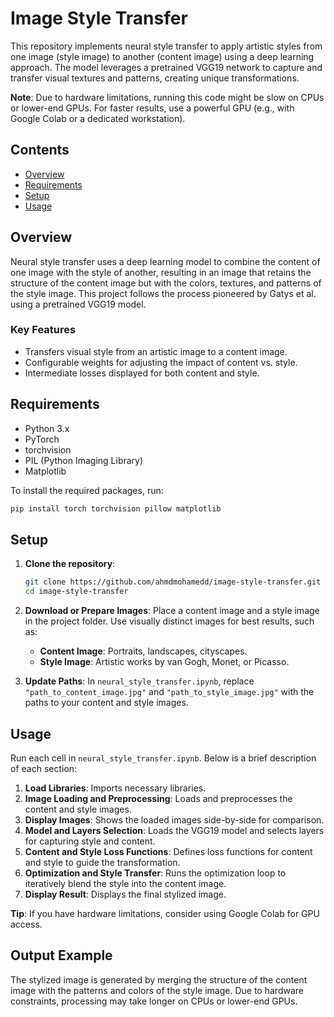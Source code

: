 # Image Style Transfer

This repository implements neural style transfer to apply artistic styles from one image (style image) to another (content image) using a deep learning approach. The model leverages a pretrained VGG19 network to capture and transfer visual textures and patterns, creating unique transformations.

**Note**: Due to hardware limitations, running this code might be slow on CPUs or lower-end GPUs. For faster results, use a powerful GPU (e.g., with Google Colab or a dedicated workstation).

## Contents

- [Overview](#overview)
- [Requirements](#requirements)
- [Setup](#setup)
- [Usage](#usage)

## Overview

Neural style transfer uses a deep learning model to combine the content of one image with the style of another, resulting in an image that retains the structure of the content image but with the colors, textures, and patterns of the style image. This project follows the process pioneered by Gatys et al. using a pretrained VGG19 model.

### Key Features

- Transfers visual style from an artistic image to a content image.
- Configurable weights for adjusting the impact of content vs. style.
- Intermediate losses displayed for both content and style.

## Requirements

- Python 3.x
- PyTorch
- torchvision
- PIL (Python Imaging Library)
- Matplotlib

To install the required packages, run:
```bash
pip install torch torchvision pillow matplotlib
```

## Setup

1. **Clone the repository**:
   ```bash
   git clone https://github.com/ahmdmohamedd/image-style-transfer.git
   cd image-style-transfer
   ```

2. **Download or Prepare Images**: Place a content image and a style image in the project folder. Use visually distinct images for best results, such as:
   - **Content Image**: Portraits, landscapes, cityscapes.
   - **Style Image**: Artistic works by van Gogh, Monet, or Picasso.

3. **Update Paths**: In `neural_style_transfer.ipynb`, replace `"path_to_content_image.jpg"` and `"path_to_style_image.jpg"` with the paths to your content and style images.

## Usage

Run each cell in `neural_style_transfer.ipynb`. Below is a brief description of each section:

1. **Load Libraries**: Imports necessary libraries.
2. **Image Loading and Preprocessing**: Loads and preprocesses the content and style images.
3. **Display Images**: Shows the loaded images side-by-side for comparison.
4. **Model and Layers Selection**: Loads the VGG19 model and selects layers for capturing style and content.
5. **Content and Style Loss Functions**: Defines loss functions for content and style to guide the transformation.
6. **Optimization and Style Transfer**: Runs the optimization loop to iteratively blend the style into the content image.
7. **Display Result**: Displays the final stylized image.

**Tip**: If you have hardware limitations, consider using Google Colab for GPU access.

## Output Example

The stylized image is generated by merging the structure of the content image with the patterns and colors of the style image. Due to hardware constraints, processing may take longer on CPUs or lower-end GPUs.

